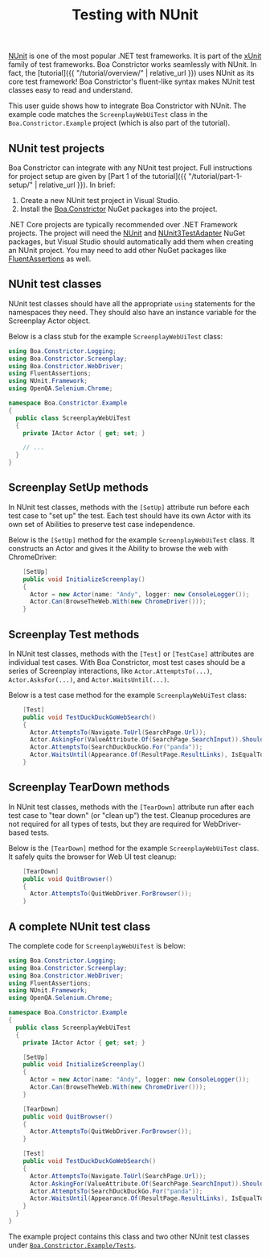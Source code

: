 ﻿---
title: Testing with NUnit
layout: single
permalink: /user-guides/testing-with-nunit/
sidebar:
  nav: "user-guides"
toc: true
---

[NUnit](https://nunit.org/) is one of the most popular .NET test frameworks.
It is part of the [xUnit](https://en.wikipedia.org/wiki/XUnit) family of test frameworks.
Boa Constrictor works seamlessly with NUnit.
In fact, the [tutorial]({{ "/tutorial/overview/" | relative_url }}) uses NUnit as its core test framework!
Boa Constrictor's fluent-like syntax makes NUnit test classes easy to read and understand.

This user guide shows how to integrate Boa Constrictor with NUnit.
The example code matches the `ScreenplayWebUiTest` class in the `Boa.Constrictor.Example` project
(which is also part of the tutorial).


## NUnit test projects

Boa Constrictor can integrate with any NUnit test project.
Full instructions for project setup are given by [Part 1 of the tutorial]({{ "/tutorial/part-1-setup/" | relative_url }}).
In brief:

1. Create a new NUnit test project in Visual Studio.
2. Install the [Boa.Constrictor](https://www.nuget.org/packages/Boa.Constrictor/) NuGet packages into the project.

.NET Core projects are typically recommended over .NET Framework projects.
The project will need the [NUnit](https://www.nuget.org/packages/NUnit/)
and [NUnit3TestAdapter](https://www.nuget.org/packages/NUnit3TestAdapter/) NuGet packages,
but Visual Studio should automatically add them when creating an NUnit project.
You may need to add other NuGet packages like
[FluentAssertions](https://www.nuget.org/packages/FluentAssertions/) as well.


## NUnit test classes

NUnit test classes should have all the appropriate `using` statements for the namespaces they need.
They should also have an instance variable for the Screenplay Actor object.

Below is a class stub for the example `ScreenplayWebUiTest` class:

```csharp
using Boa.Constrictor.Logging;
using Boa.Constrictor.Screenplay;
using Boa.Constrictor.WebDriver;
using FluentAssertions;
using NUnit.Framework;
using OpenQA.Selenium.Chrome;

namespace Boa.Constrictor.Example
{
  public class ScreenplayWebUiTest
  {
    private IActor Actor { get; set; }

    // ...
  }
}
```


## Screenplay SetUp methods

In NUnit test classes, methods with the `[SetUp]` attribute run before each test case to "set up" the test.
Each test should have its own Actor with its own set of Abilities to preserve test case independence.

Below is the `[SetUp]` method for the example `ScreenplayWebUiTest` class.
It constructs an Actor and gives it the Ability to browse the web with ChromeDriver:

```csharp
    [SetUp]
    public void InitializeScreenplay()
    {
      Actor = new Actor(name: "Andy", logger: new ConsoleLogger());
      Actor.Can(BrowseTheWeb.With(new ChromeDriver()));
    }
```


## Screenplay Test methods

In NUnit test classes, methods with the `[Test]` or `[TestCase]` attributes are individual test cases.
With Boa Constrictor, most test cases should be a series of Screenplay interactions, like
`Actor.AttemptsTo(...)`, `Actor.AsksFor(...)`, and `Actor.WaitsUntil(...)`.

Below is a test case method for the example `ScreenplayWebUiTest` class:

```csharp
    [Test]
    public void TestDuckDuckGoWebSearch()
    {
      Actor.AttemptsTo(Navigate.ToUrl(SearchPage.Url));
      Actor.AskingFor(ValueAttribute.Of(SearchPage.SearchInput)).Should().BeEmpty();
      Actor.AttemptsTo(SearchDuckDuckGo.For("panda"));
      Actor.WaitsUntil(Appearance.Of(ResultPage.ResultLinks), IsEqualTo.True());
    }
```


## Screenplay TearDown methods

In NUnit test classes, methods with the `[TearDown]` attribute run after each test case to "tear down" (or "clean up") the test.
Cleanup procedures are not required for all types of tests, but they are required for WebDriver-based tests.

Below is the `[TearDown]` method for the example `ScreenplayWebUiTest` class.
It safely quits the browser for Web UI test cleanup:

```csharp
    [TearDown]
    public void QuitBrowser()
    {
      Actor.AttemptsTo(QuitWebDriver.ForBrowser());
    }
```


## A complete NUnit test class

The complete code for `ScreenplayWebUiTest` is below:

```csharp
using Boa.Constrictor.Logging;
using Boa.Constrictor.Screenplay;
using Boa.Constrictor.WebDriver;
using FluentAssertions;
using NUnit.Framework;
using OpenQA.Selenium.Chrome;

namespace Boa.Constrictor.Example
{
  public class ScreenplayWebUiTest
  {
    private IActor Actor { get; set; }

    [SetUp]
    public void InitializeScreenplay()
    {
      Actor = new Actor(name: "Andy", logger: new ConsoleLogger());
      Actor.Can(BrowseTheWeb.With(new ChromeDriver()));
    }

    [TearDown]
    public void QuitBrowser()
    {
      Actor.AttemptsTo(QuitWebDriver.ForBrowser());
    }

    [Test]
    public void TestDuckDuckGoWebSearch()
    {
      Actor.AttemptsTo(Navigate.ToUrl(SearchPage.Url));
      Actor.AskingFor(ValueAttribute.Of(SearchPage.SearchInput)).Should().BeEmpty();
      Actor.AttemptsTo(SearchDuckDuckGo.For("panda"));
      Actor.WaitsUntil(Appearance.Of(ResultPage.ResultLinks), IsEqualTo.True());
    }
  }
}
```

The example project contains this class and two other NUnit test classes under
[`Boa.Constrictor.Example/Tests`](https://github.com/q2ebanking/boa-constrictor/tree/main/Boa.Constrictor.Example/Tests).
